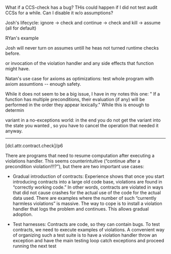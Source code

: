 What if a CCS-check has a bug? 
THis could happen if I did not test audit CCSs for a while. Can I disable it w/o assumptions?

Josh's lifecycle: ignore -> check and continue -> check and kill -> assume (all for default)

RYan's example

Josh will never turn on assumes untill he heas not turned runtime checks before.


or invocation of the violation handler and any side effects that function might have.


Natan's use case for axioms as optimizations: test whole program with axiom assumtions -- enough safety.


While it does not seem to be a big issue, I have in my notes this one: " If a function has multiple preconditions, their evaluation (if any) will be performed in the order they appear lexically."
While this is enough to determin


variant in a no-exceptions world: in the end you do not get the variant into the state you wanted , so you have to cancel the operation that needed it anyway.


--------------

[dcl.attr.contract.check]/p6

There are programs that need to resume computation after executing a violations handler. This seems counterintuitive (“continue after a precondition violation!!!?”), but there are two important use cases:

* Gradual introduction of contracts:  Experience shows that once you start introducing contracts into a large old code base, violations are found in “correctly working code.” In other words, contracts are violated in ways that did not cause crashes for the actual use of the code for the actual data used. There are examples where the number of such “currently harmless violations” is massive. The way to cope is to install a violation handler that logs the problem and continues. This allows gradual adoption.

* Test harnesses: Contracts are code, so they can contain bugs. To test contracts, we need to execute examples of violations. A convenient way of organizing such a test suite is to have a violation handler throw an exception and have the main testing loop catch exceptions and proceed running the next test
